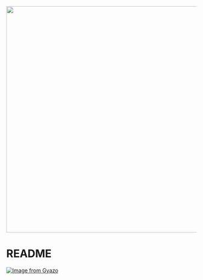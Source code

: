 <img src="https://i.gyazo.com/dceba2758be0da4e001b5efd36f1a0e0.webp" width="600">

# README
[![Image from Gyazo](https://i.gyazo.com/507f9d89de11ef4f41be06cbcaec77ad.png)](https://gyazo.com/507f9d89de11ef4f41be06cbcaec77ad)
